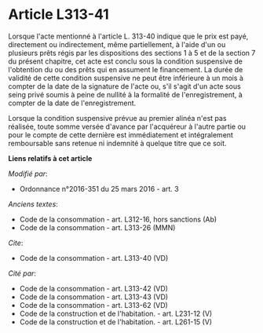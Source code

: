 # Article L313-41

Lorsque l'acte mentionné à l'article L. 313-40 indique que le prix est payé, directement ou indirectement, même
partiellement, à l'aide d'un ou plusieurs prêts régis par les dispositions des sections 1 à 5 et de la section 7 du présent
chapitre, cet acte est conclu sous la condition suspensive de l'obtention du ou des prêts qui en assument le financement. La
durée de validité de cette condition suspensive ne peut être inférieure à un mois à compter de la date de la signature de
l'acte ou, s'il s'agit d'un acte sous seing privé soumis à peine de nullité à la formalité de l'enregistrement, à compter de
la date de l'enregistrement. 

Lorsque la condition suspensive prévue au premier alinéa n'est pas réalisée, toute somme versée d'avance par l'acquéreur à
l'autre partie ou pour le compte de cette dernière est immédiatement et intégralement remboursable sans retenue ni indemnité
à quelque titre que ce soit.

**Liens relatifs à cet article**

_Modifié par_:

  - Ordonnance n°2016-351 du 25 mars 2016 - art. 3

_Anciens textes_:

  - Code de la consommation - art. L312-16, hors sanctions (Ab)
  - Code de la consommation - art. L313-26 (MMN)

_Cite_:

  - Code de la consommation - art. L313-40 (VD)

_Cité par_:

  - Code de la consommation - art. L313-42 (VD)
  - Code de la consommation - art. L313-43 (VD)
  - Code de la consommation - art. L313-62 (VD)
  - Code de la construction et de l'habitation. - art. L231-12 (V)
  - Code de la construction et de l'habitation. - art. L261-15 (V)
